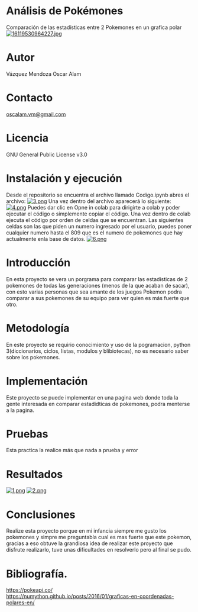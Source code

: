 # Análisis de Pokémones
Comparación de las estadísticas entre 2 Pokemones en un grafica polar
[![16119530964227.jpg](https://i.postimg.cc/sf9pDyvd/16119530964227.jpg)](https://postimg.cc/6Tq7YkrY)
# Autor
Vázquez Mendoza Oscar Alam
# Contacto
oscalam.vm@gmail.com
# Licencia
GNU General Public License v3.0
# Instalación y ejecución
Desde el repositorio se encuentra el archivo llamado Codigo.ipynb abres el archivo:
[![3.png](http://i.postimg.cc/MHpnZHx1/3.png)](https://postimg.cc/njNF0HXL)
Una vez dentro del archivo aparecerá lo siguiente:
[![4.png](https://i.postimg.cc/BnZTzSd9/4.png)](https://postimg.cc/RN8J6BSX)
Puedes dar clic en Opne in colab para dirigirte a colab y poder ejecutar el código o simplemente copiar el código.
Una vez dentro de colab ejecuta el código por orden de celdas que se encuentran.
Las siguientes celdas son las que piden un numero ingresado por el usuario, puedes poner cualquier numero hasta el 809 que es el numero de pokemones que hay actualmente enla base de datos.
[![6.png](https://i.postimg.cc/xqrBys55/6.png)](https://postimg.cc/0Kft90LK)

# Introducción
En esta proyecto se vera un porgrama para comparar las estadisticas de 2 pokemones de todas las generaciones (menos de la que acaban de sacar), con esto varias personas que sea amante de los juegos Pokemon podra comparar a sus pokemones de su equipo para ver quien es más fuerte que otro.
# Metodología
En este proyecto se requirio conocimiento y uso de la pogramacion, python 3(diccionarios, ciclos, listas, modulos y blibiotecas), no es necesario saber sobre los pokemones.
# Implementación
Este proyecto se puede implementar en una pagina web donde toda la gente interesada en comparar estadidticas de pokemones, podra menterse a la pagina.
# Pruebas 
Esta practica la realice más que nada a prueba y error
# Resultados 
[![1.png](https://i.postimg.cc/QC9GmSBc/1.png)](https://postimg.cc/2LDK8Q75)
[![2.png](https://i.postimg.cc/prbb0zK7/2.png)](https://postimg.cc/xJR48kxy)
# Conclusiones
Realize esta proyecto porque en mi infancia siempre me gusto los pokemones y simpre me preguntabla cual es mas fuerte que este pokemon, gracias a eso obtuve la grandiosa idea de realizar este proyecto que disfrute realizarlo, tuve unas dificultades en resolverlo pero al final se pudo.
# Bibliografía.
https://pokeapi.co/                                                                
https://numython.github.io/posts/2016/01/graficas-en-coordenadas-polares-en/

